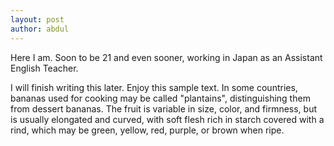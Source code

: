 ```yaml
---
layout: post
author: abdul
---
```


Here I am. Soon to be 21 and even sooner, working in Japan as an Assistant English Teacher.


I will finish writing this later. Enjoy this sample text.
In some countries, bananas used for cooking may be called "plantains",
distinguishing them from dessert bananas. The fruit is variable in size,
color, and firmness, but is usually elongated and curved, with soft
flesh rich in starch covered with a rind, which may be green, yellow,
red, purple, or brown when ripe.
